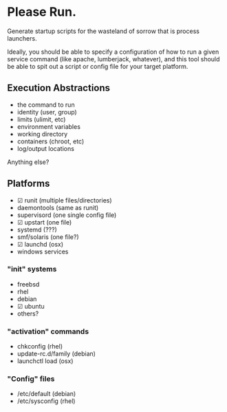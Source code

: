 # Please Run.

Generate startup scripts for the wasteland of sorrow that is process launchers.

Ideally, you should be able to specify a configuration of how to run a given
service command (like apache, lumberjack, whatever), and this tool should
be able to spit out a script or config file for your target platform.

## Execution Abstractions

* the command to run
* identity (user, group)
* limits (ulimit, etc)
* environment variables
* working directory
* containers (chroot, etc)
* log/output locations

Anything else?

## Platforms

* ☑ runit (multiple files/directories)
* daemontools (same as runit)
* supervisord (one single config file)
* ☑ upstart (one file)
* systemd (???)
* smf/solaris (one file?)
* ☑ launchd (osx)
* windows services

### "init" systems

* freebsd
* rhel
* debian
* ☑ ubuntu
* others?

### "activation" commands

* chkconfig (rhel)
* update-rc.d/family (debian)
* launchctl load (osx)

### "Config" files

* /etc/default (debian)
* /etc/sysconfig (rhel)

